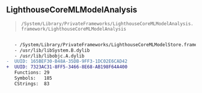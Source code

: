 ## LighthouseCoreMLModelAnalysis

> `/System/Library/PrivateFrameworks/LighthouseCoreMLModelAnalysis.framework/LighthouseCoreMLModelAnalysis`

```diff

   - /System/Library/PrivateFrameworks/LighthouseCoreMLModelStore.framework/LighthouseCoreMLModelStore
   - /usr/lib/libSystem.B.dylib
   - /usr/lib/libobjc.A.dylib
-  UUID: 165BEF30-B48A-35DB-9FF3-1DC02E6CAD42
+  UUID: 7323AC31-8FF5-3466-8E68-AB198F64A400
   Functions: 29
   Symbols:   185
   CStrings:  83

```
